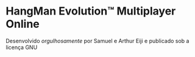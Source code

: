 # HangMan Evolution™ Multiplayer Online

Desenvolvido _orgulhosamente_ por Samuel e Arthur Eiji e publicado sob a 
licença GNU




